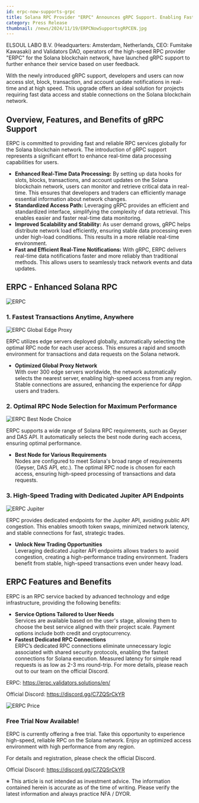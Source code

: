 ```yaml
---
id: erpc-now-supports-grpc
title: Solana RPC Provider "ERPC" Announces gRPC Support. Enabling Faster Real-Time Data Access
category: Press Release
thumbnail: /news/2024/11/19/ERPCNowSupportsgRPCEN.jpg
---
```


ELSOUL LABO B.V. (Headquarters: Amsterdam, Netherlands, CEO: Fumitake Kawasaki) and Validators DAO, operators of the high-speed RPC provider "ERPC" for the Solana blockchain network, have launched gRPC support to further enhance their service based on user feedback.

With the newly introduced gRPC support, developers and users can now access slot, block, transaction, and account update notifications in real-time and at high speed. This upgrade offers an ideal solution for projects requiring fast data access and stable connections on the Solana blockchain network.

## Overview, Features, and Benefits of gRPC Support

ERPC is committed to providing fast and reliable RPC services globally for the Solana blockchain network. The introduction of gRPC support represents a significant effort to enhance real-time data processing capabilities for users.

- **Enhanced Real-Time Data Processing:** By setting up data hooks for slots, blocks, transactions, and account updates on the Solana blockchain network, users can monitor and retrieve critical data in real-time. This ensures that developers and traders can efficiently manage essential information about network changes.
- **Standardized Access Path:** Leveraging gRPC provides an efficient and standardized interface, simplifying the complexity of data retrieval. This enables easier and faster real-time data monitoring.
- **Improved Scalability and Stability:** As user demand grows, gRPC helps distribute network load efficiently, ensuring stable data processing even under high-load conditions. This results in a more reliable real-time environment.
- **Fast and Efficient Real-Time Notifications:** With gRPC, ERPC delivers real-time data notifications faster and more reliably than traditional methods. This allows users to seamlessly track network events and data updates.

## ERPC - Enhanced Solana RPC

![ERPC](/news/2024/11/06/ERPC.jpg)

### 1. Fastest Transactions Anytime, Anywhere

![ERPC Global Edge Proxy](/news/2024/11/12/ERPCProxyEN.jpg)

ERPC utilizes edge servers deployed globally, automatically selecting the optimal RPC node for each user access. This ensures a rapid and smooth environment for transactions and data requests on the Solana network.

- **Optimized Global Proxy Network**  
  With over 300 edge servers worldwide, the network automatically selects the nearest server, enabling high-speed access from any region. Stable connections are assured, enhancing the experience for dApp users and traders.

### 2. Optimal RPC Node Selection for Maximum Performance

![ERPC Best Node Choice](/news/2024/11/12/ERPCBestChoiceEN.jpg)

ERPC supports a wide range of Solana RPC requirements, such as Geyser and DAS API. It automatically selects the best node during each access, ensuring optimal performance.

- **Best Node for Various Requirements**  
  Nodes are configured to meet Solana's broad range of requirements (Geyser, DAS API, etc.). The optimal RPC node is chosen for each access, ensuring high-speed processing of transactions and data requests.

### 3. High-Speed Trading with Dedicated Jupiter API Endpoints

![ERPC Jupiter](/news/2024/11/12/ERPCJupiterEN.jpg)

ERPC provides dedicated endpoints for the Jupiter API, avoiding public API congestion. This enables smooth token swaps, minimized network latency, and stable connections for fast, strategic trades.

- **Unlock New Trading Opportunities**  
  Leveraging dedicated Jupiter API endpoints allows traders to avoid congestion, creating a high-performance trading environment. Traders benefit from stable, high-speed transactions even under heavy load.

## ERPC Features and Benefits

ERPC is an RPC service backed by advanced technology and edge infrastructure, providing the following benefits:

- **Service Options Tailored to User Needs**  
  Services are available based on the user's stage, allowing them to choose the best service aligned with their project scale. Payment options include both credit and cryptocurrency.
- **Fastest Dedicated RPC Connections**  
  ERPC’s dedicated RPC connections eliminate unnecessary logic associated with shared security protocols, enabling the fastest connections for Solana execution. Measured latency for simple read requests is as low as 2-3 ms round-trip. For more details, please reach out to our team on the official Discord.

ERPC: https://erpc.validators.solutions/en/

Official Discord: https://discord.gg/C7ZQSrCkYR

![ERPC Price](/news/2024/11/12/ERPCPriceEN.jpg)

### Free Trial Now Available!

ERPC is currently offering a free trial. Take this opportunity to experience high-speed, reliable RPC on the Solana network. Enjoy an optimized access environment with high performance from any region.

For details and registration, please check the official Discord.

Official Discord: https://discord.gg/C7ZQSrCkYR

※ This article is not intended as investment advice. The information contained herein is accurate as of the time of writing. Please verify the latest information and always practice NFA / DYOR.
